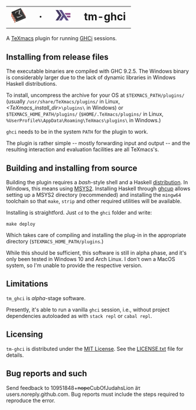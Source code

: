 # <table style="border: 0; border-style: hidden !important; padding: 0; margin: 0; border-collapse: collapse"><tr><td><img src="./texmacs.png"></td><td>&nbsp;&#183;&nbsp;</td><td><img src="./haskell.png"></td><td>&nbsp;tm-ghci</td></tr></table>

A [TeXmacs](https://texmacs.org/) plugin for running [GHCi](https://wiki.haskell.org/GHC/GHCi) sessions.


## Installing from release files

The executable binaries are compiled with GHC 9.2.5. The Windows binary
is considerably larger due to the lack of dynamic libraries in Windows
Haskell distributions.

To install, uncompress the archive for your OS at `$TEXMACS_PATH/plugins/`
(usually `/usr/share/TeXmacs/plugins/` in Linux,
_<TeXmacs_install_dir>_`\plugins\` in Windows) or
`$TEXMACS_HOME_PATH/plugins/` (`$HOME/.TeXmacs/plugins/` in
Linux, `%UserProfile%\AppData\Roaming\TeXmacs\plugins\` in Windows.)

`ghci` needs to be in the system `PATH` for the plugin to work.

The plugin is rather simple -- mostly forwarding input and output -- and
the resulting interaction and evaluation facilities are all TeXmacs's.


## Building and installing from source

Building the plugin requires a _bash_-style shell and a Haskell [distribution](https://www.haskell.org/downloads/).
In Windows, this means using [MSYS2](https://www.msys2.org/). Installing Haskell
through [ghcup](https://www.haskell.org/ghcup/install/) allows setting up a
MSYS2 directory (recommended) and installing the `mingw64` toolchain so that
`make`, `strip` and other required utilities will be available.

Installing is straightford. Just `cd` to the `ghci` folder and write:

    make deploy

Which takes care of compiling and installing the plug-in in the appropriate
directory (`$TEXMACS_HOME_PATH/plugins`.)

While this should be sufficient, this software is still in alpha phase, and
it's only been tested in Windows 10 and Arch Linux. I don't own a MacOS
system, so I'm unable to provide the respective version.


## Limitations

`tm_ghci` is _alpha_-stage software.

Presently, it's able to run a vanilla `ghci` session, i.e.,
without project dependencies autoloaded as with `stack repl` or `cabal repl`.


## Licensing

`tm-ghci` is distributed under the [MIT License](https://mit-license.org/).
See the [LICENSE.txt](./LICENSE.txt) file for details.


## Bug reports and such

Send feedback to 10951848+<s>nope</s>CubOfJudahsLion äτ users.noreply.github.com.
Bug reports must include the steps required to reproduce the error.
